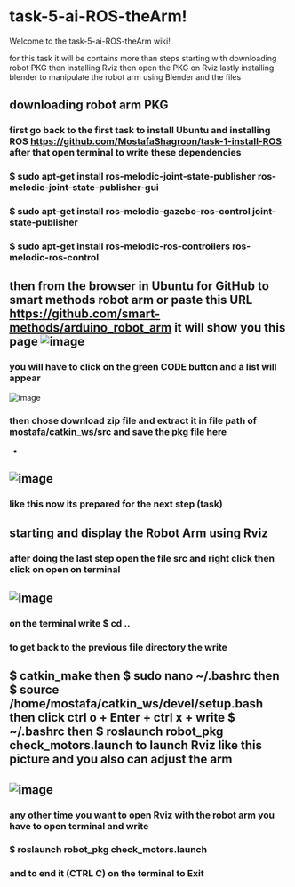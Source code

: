 # task-5-ai-ROS-theArm!
Welcome to the task-5-ai-ROS-theArm wiki!

for this task it will be contains more than steps starting with downloading robot PKG then installing Rviz then open the PKG on Rviz lastly installing blender to manipulate the robot arm using Blender and the files 

## downloading robot arm PKG 
### first go back to the first task to install Ubuntu and installing ROS https://github.com/MostafaShagroon/task-1-install-ROS after that open terminal to write these dependencies
### $ sudo apt-get install ros-melodic-joint-state-publisher ros-melodic-joint-state-publisher-gui
### $ sudo apt-get install ros-melodic-gazebo-ros-control joint-state-publisher
### $ sudo apt-get install ros-melodic-ros-controllers ros-melodic-ros-control
then from the browser in Ubuntu for GitHub to smart methods robot arm or paste this URL https://github.com/smart-methods/arduino_robot_arm 
it will show you this page 
![image](https://user-images.githubusercontent.com/108342768/184842608-bd7faa8a-0106-4c1f-ad9d-1aa42047775b.png)
-
### you will have to click on the green CODE button and a list will appear 
![image](https://user-images.githubusercontent.com/108342768/184843133-d4d1a2b2-5362-4a24-ae43-e0d6960a9820.png)

### then chose download zip file and extract it in file path of mostafa/catkin_ws/src and save the pkg file here 
-
![image](https://user-images.githubusercontent.com/108342768/184879875-4f117f8a-ccce-4575-9d8c-bd4029e7b9cd.png)
-
### like this now its prepared for the next step (task)
## starting and display the Robot Arm using Rviz 
### after doing the last step open the file src and right click then click on open on terminal   
![image](https://user-images.githubusercontent.com/108342768/184882595-488f6fbd-73e3-4aea-91c4-d2917c2d8c75.png)
-
### on the terminal write $ cd .. 
### to get back to the previous file directory the write
$ catkin_make  then 
$ sudo nano ~/.bashrc then 
$ source /home/mostafa/catkin_ws/devel/setup.bash
then click ctrl o  + Enter + ctrl x  + write $ ~/.bashrc  then 
$ roslaunch robot_pkg check_motors.launch to launch Rviz like this picture and you also can adjust the arm 
-
![image](https://user-images.githubusercontent.com/108342768/184886805-a3e64474-c1e1-46c2-a833-0a8671d2fb13.png)
-
### any other time you want to open Rviz with the robot arm you have to open terminal and write 
### $ roslaunch robot_pkg check_motors.launch 
### and to end it (CTRL C) on the terminal to Exit 






 
